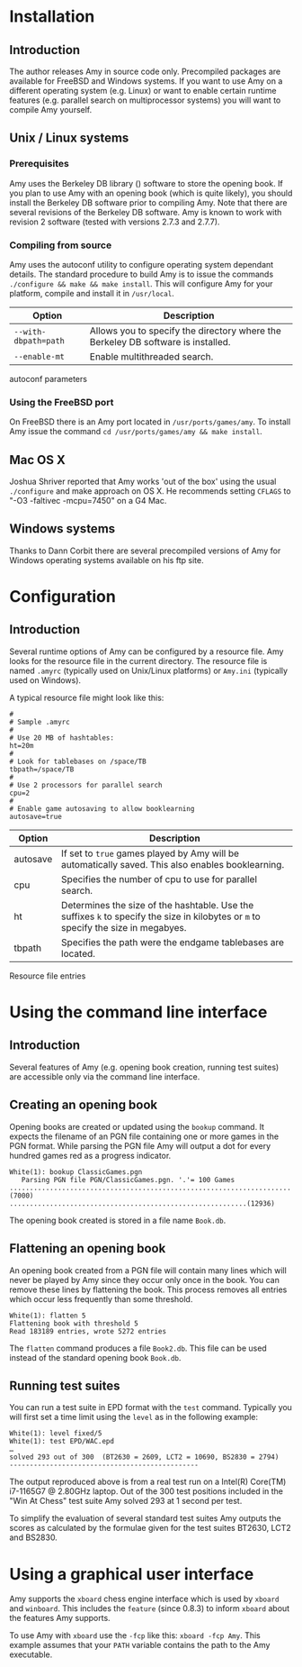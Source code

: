 # Installation

## Introduction

The author releases Amy in source code only. Precompiled packages are
available for FreeBSD and Windows systems. If you want to use Amy on a
different operating system (e.g. Linux) or want to enable certain
runtime features (e.g. parallel search on multiprocessor systems) you
will want to compile Amy yourself.

## Unix / Linux systems

### Prerequisites

Amy uses the Berkeley DB library ([](http://www.sleepycat.com)) software
to store the opening book. If you plan to use Amy with an opening book
(which is quite likely), you should install the Berkeley DB software
prior to compiling Amy. Note that there are several revisions of the
Berkeley DB software. Amy is known to work with revision 2 software
(tested with versions 2.7.3 and 2.7.7).

### Compiling from source

Amy uses the autoconf utility to configure operating system dependant
details. The standard procedure to build Amy is to issue the commands
`./configure && make && make install`. This will configure Amy for your
platform, compile and install it in `/usr/local`.

| Option | Description |
|----|----|
| `--with-dbpath=path` | Allows you to specify the directory where the Berkeley DB software is installed. |
| `--enable-mt` | Enable multithreaded search. |

autoconf parameters

### Using the FreeBSD port

On FreeBSD there is an Amy port located in `/usr/ports/games/amy`. To
install Amy issue the command `cd /usr/ports/games/amy && make install`.

## Mac OS X

Joshua Shriver reported that Amy works 'out of the box' using the usual
`./configure` and make approach on OS X. He recommends setting `CFLAGS`
to "-O3 -faltivec -mcpu=7450" on a G4 Mac.

## Windows systems

Thanks to Dann Corbit there are several precompiled versions of Amy for
Windows operating systems available on his ftp site.

# Configuration

## Introduction

Several runtime options of Amy can be configured by a resource file. Amy
looks for the resource file in the current directory. The resource file
is named `.amyrc` (typically used on Unix/Linux platforms) or `Amy.ini`
(typically used on Windows).

A typical resource file might look like this:

    #
    # Sample .amyrc
    #
    # Use 20 MB of hashtables:
    ht=20m
    #
    # Look for tablebases on /space/TB
    tbpath=/space/TB
    #
    # Use 2 processors for parallel search
    cpu=2
    #
    # Enable game autosaving to allow booklearning
    autosave=true

| Option | Description |
|----|----|
| autosave | If set to `true` games played by Amy will be automatically saved. This also enables booklearning. |
| cpu | Specifies the number of cpu to use for parallel search. |
| ht | Determines the size of the hashtable. Use the suffixes `k` to specify the size in kilobytes or `m` to specify the size in megabyes. |
| tbpath | Specifies the path were the endgame tablebases are located. |

Resource file entries

# Using the command line interface

## Introduction

Several features of Amy (e.g. opening book creation, running test
suites) are accessible only via the command line interface.

## Creating an opening book

Opening books are created or updated using the `bookup` command. It
expects the filename of an PGN file containing one or more games in the
PGN format. While parsing the PGN file Amy will output a dot for every
hundred games red as a progress indicator.

    White(1): bookup ClassicGames.pgn
       Parsing PGN file PGN/ClassicGames.pgn. '.'= 100 Games
    ......................................................................(7000)
    ...........................................................(12936)

The opening book created is stored in a file name `Book.db`.

## Flattening an opening book

An opening book created from a PGN file will contain many lines which
will never be played by Amy since they occur only once in the book. You
can remove these lines by flattening the book. This process removes all
entries which occur less frequently than some threshold.

    White(1): flatten 5
    Flattening book with threshold 5
    Read 183189 entries, wrote 5272 entries

The `flatten` command produces a file `Book2.db`. This file can be used
instead of the standard opening book `Book.db`.

## Running test suites

You can run a test suite in EPD format with the `test` command.
Typically you will first set a time limit using the `level` as in the
following example:

    White(1): level fixed/5
    White(1): test EPD/WAC.epd 
    …
    solved 293 out of 300  (BT2630 = 2609, LCT2 = 10690, BS2830 = 2794)
    -----------------------------------------------

The output reproduced above is from a real test run on a Intel(R)
Core(TM) i7-1165G7 @ 2.80GHz laptop. Out of the 300 test positions
included in the "Win At Chess" test suite Amy solved 293 at 1 second per
test.

To simplify the evaluation of several standard test suites Amy outputs
the scores as calculated by the formulae given for the test suites
BT2630, LCT2 and BS2830.

# Using a graphical user interface

Amy supports the `xboard` chess engine interface which is used by
`xboard` and `winboard`. This includes the `feature` (since 0.8.3) to
inform `xboard` about the features Amy supports.

To use Amy with `xboard` use the `-fcp` like this: `xboard -fcp Amy`.
This example assumes that your `PATH` variable contains the path to the
Amy executable.
